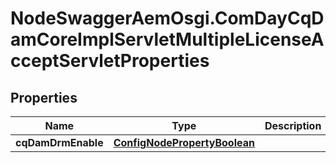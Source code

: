 # NodeSwaggerAemOsgi.ComDayCqDamCoreImplServletMultipleLicenseAcceptServletProperties

## Properties

Name | Type | Description | Notes
------------ | ------------- | ------------- | -------------
**cqDamDrmEnable** | [**ConfigNodePropertyBoolean**](ConfigNodePropertyBoolean.md) |  | [optional] 


